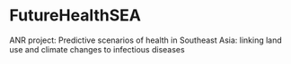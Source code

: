 # FutureHealthSEA
ANR project: Predictive scenarios of health in Southeast Asia: linking land use and climate changes to infectious diseases
